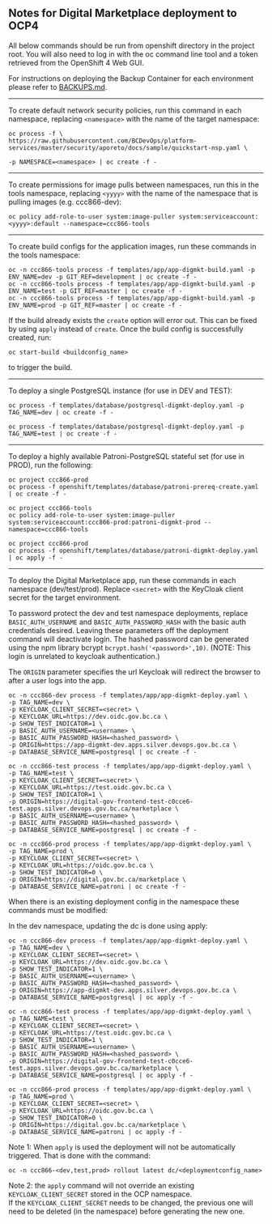 ## Notes for Digital Marketplace deployment to OCP4

All below commands should be run from openshift directory in the project root. You will also need to log in with the oc command line tool and a token retrieved from the OpenShift 4 Web GUI.

For instructions on deploying the Backup Container for each environment please refer to [BACKUPS.md](./BACKUPS.md).

-----

To create default network security policies, run this command in each namespace, replacing `<namespace>` with the name of the target namespace:

```
oc process -f \
https://raw.githubusercontent.com/BCDevOps/platform-services/master/security/aporeto/docs/sample/quickstart-nsp.yaml \

-p NAMESPACE=<namespace> | oc create -f -
```

-----

To create permissions for image pulls between namespaces, run this in the tools namespace, replacing `<yyyy>` with the name of the namespace that is pulling images (e.g. ccc866-dev):

```
oc policy add-role-to-user system:image-puller system:serviceaccount:<yyyy>:default --namespace=ccc866-tools
```

-----

To create build configs for the application images, run these commands in the tools namespace:

```
oc -n ccc866-tools process -f templates/app/app-digmkt-build.yaml -p ENV_NAME=dev -p GIT_REF=development | oc create -f -
oc -n ccc866-tools process -f templates/app/app-digmkt-build.yaml -p ENV_NAME=test -p GIT_REF=master | oc create -f -
oc -n ccc866-tools process -f templates/app/app-digmkt-build.yaml -p ENV_NAME=prod -p GIT_REF=master | oc create -f -
```

If the build already exists the `create` option will error out.  This can be fixed by using `apply` instead of `create`.  Once the build config is successfully created, run:

`oc start-build <buildconfig_name>` 

to trigger the build.

 -----

To deploy a single PostgreSQL instance (for use in DEV and TEST):

```
oc process -f templates/database/postgresql-digmkt-deploy.yaml -p TAG_NAME=dev | oc create -f -
```

```
oc process -f templates/database/postgresql-digmkt-deploy.yaml -p TAG_NAME=test | oc create -f -
```

------

To deploy a highly available Patroni-PostgreSQL stateful set (for use in PROD), run the following:

```
oc project ccc866-prod
oc process -f openshift/templates/database/patroni-prereq-create.yaml | oc create -f -

oc project ccc866-tools
oc policy add-role-to-user system:image-puller system:serviceaccount:ccc866-prod:patroni-digmkt-prod --namespace=ccc866-tools

oc project ccc866-prod
oc process -f openshift/templates/database/patroni-digmkt-deploy.yaml | oc apply -f -
```

------

To deploy the Digital Marketplace app, run these commands in each namespace (dev/test/prod).
Replace `<secret>` with the KeyCloak client secret for the target environment.

To password protect the dev and test namespace deployments, replace `BASIC_AUTH_USERNAME` and `BASIC_AUTH_PASSWORD_HASH` with the basic auth credentials desired. Leaving these parameters off the deployment command will deactivate login. The hashed password can be generated using the npm library bcrypt `bcrypt.hash('<password>',10)`. (NOTE:  This login is unrelated to keycloak authentication.)

The `ORIGIN` parameter specifies the url Keycloak will redirect the browser to after a user logs into the app. 

```
oc -n ccc866-dev process -f templates/app/app-digmkt-deploy.yaml \
-p TAG_NAME=dev \
-p KEYCLOAK_CLIENT_SECRET=<secret> \
-p KEYCLOAK_URL=https://dev.oidc.gov.bc.ca \
-p SHOW_TEST_INDICATOR=1 \
-p BASIC_AUTH_USERNAME=<username> \
-p BASIC_AUTH_PASSWORD_HASH=<hashed_password> \
-p ORIGIN=https://app-digmkt-dev.apps.silver.devops.gov.bc.ca \
-p DATABASE_SERVICE_NAME=postgresql | oc create -f -
```

```
oc -n ccc866-test process -f templates/app/app-digmkt-deploy.yaml \
-p TAG_NAME=test \
-p KEYCLOAK_CLIENT_SECRET=<secret> \
-p KEYCLOAK_URL=https://test.oidc.gov.bc.ca \
-p SHOW_TEST_INDICATOR=1 \
-p ORIGIN=https://digital-gov-frontend-test-c0cce6-test.apps.silver.devops.gov.bc.ca/marketplace \
-p BASIC_AUTH_USERNAME=<username> \
-p BASIC_AUTH_PASSWORD_HASH=<hashed_password> \
-p DATABASE_SERVICE_NAME=postgresql | oc create -f -
```

```
oc -n ccc866-prod process -f templates/app/app-digmkt-deploy.yaml \
-p TAG_NAME=prod \
-p KEYCLOAK_CLIENT_SECRET=<secret> \
-p KEYCLOAK_URL=https://oidc.gov.bc.ca \
-p SHOW_TEST_INDICATOR=0 \
-p ORIGIN=https://digital.gov.bc.ca/marketplace \
-p DATABASE_SERVICE_NAME=patroni | oc create -f -
```

When there is an existing deployment config in the namespace these commands must be modified:

In the dev namespace, updating the dc is done using apply:

```
oc -n ccc866-dev process -f templates/app/app-digmkt-deploy.yaml \
-p TAG_NAME=dev \
-p KEYCLOAK_CLIENT_SECRET=<secret> \
-p KEYCLOAK_URL=https://dev.oidc.gov.bc.ca \
-p SHOW_TEST_INDICATOR=1 \
-p BASIC_AUTH_USERNAME=<username> \
-p BASIC_AUTH_PASSWORD_HASH=<hashed_password> \
-p ORIGIN=https://app-digmkt-dev.apps.silver.devops.gov.bc.ca \
-p DATABASE_SERVICE_NAME=postgresql | oc apply -f -
```
```
oc -n ccc866-test process -f templates/app/app-digmkt-deploy.yaml \
-p TAG_NAME=test \
-p KEYCLOAK_CLIENT_SECRET=<secret> \
-p KEYCLOAK_URL=https://test.oidc.gov.bc.ca \
-p SHOW_TEST_INDICATOR=1 \
-p BASIC_AUTH_USERNAME=<username> \
-p BASIC_AUTH_PASSWORD_HASH=<hashed_password> \
-p ORIGIN=https://digital-gov-frontend-test-c0cce6-test.apps.silver.devops.gov.bc.ca/marketplace \
-p DATABASE_SERVICE_NAME=postgresql | oc apply -f -
```

```
oc -n ccc866-prod process -f templates/app/app-digmkt-deploy.yaml \
-p TAG_NAME=prod \
-p KEYCLOAK_CLIENT_SECRET=<secret> \
-p KEYCLOAK_URL=https://oidc.gov.bc.ca \
-p SHOW_TEST_INDICATOR=0 \
-p ORIGIN=https://digital.gov.bc.ca/marketplace \
-p DATABASE_SERVICE_NAME=patroni | oc apply -f -
```

Note 1: When `apply` is used the deployment will not be automatically triggered.  That is done with the command:

`oc -n ccc866-<dev,test,prod> rollout latest dc/<deploymentconfig_name>`

Note 2: the `apply` command will not override an existing `KEYCLOAK_CLIENT_SECRET` stored in the OCP namespace.  
If the `KEYCLOAK_CLIENT_SECRET` needs to be changed, the previous one will need to be deleted (in the namespace) before generating the new one.